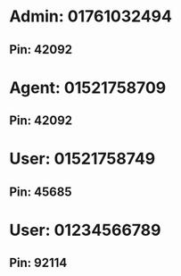 
# Admin: 01761032494
## Pin: 42092

# Agent: 01521758709
## Pin: 42092

# User: 01521758749
## Pin: 45685

# User: 01234566789
## Pin: 92114
